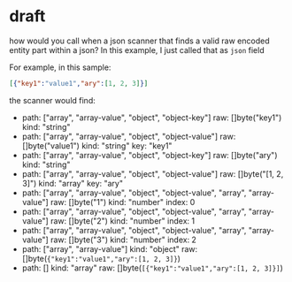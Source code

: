 # draft

how would you call when a json scanner that finds a valid raw encoded entity part within a json?
In this example, I just called that as `json` field

For example, in this sample:
```json
[{"key1":"value1","ary":[1, 2, 3]}]
```


the scanner would find:
- path: ["array", "array-value", "object", "object-key"]
  raw: []byte("key1")
  kind: "string"
- path: ["array", "array-value", "object", "object-value"]
  raw: []byte("value1")
  kind: "string"
  key: "key1"
- path: ["array", "array-value", "object", "object-key"]
  raw: []byte("ary")
  kind: "string"
- path: ["array", "array-value", "object", "object-value"]
  raw: []byte("[1, 2, 3]")
  kind: "array"
  key: "ary"
- path: ["array", "array-value", "object", "object-value", "array", "array-value"]
  raw: []byte("1")
  kind: "number"
  index: 0
- path: ["array", "array-value", "object", "object-value", "array", "array-value"]
  raw: []byte("2")
  kind: "number"
  index: 1
- path: ["array", "array-value", "object", "object-value", "array", "array-value"]
  raw: []byte("3")
  kind: "number"
  index: 2
- path: ["array", "array-value"]
  kind: "object"
  raw: []byte(`{"key1":"value1","ary":[1, 2, 3]}`)
- path: []
  kind: "array"
  raw: []byte(`[{"key1":"value1","ary":[1, 2, 3]}]`)
